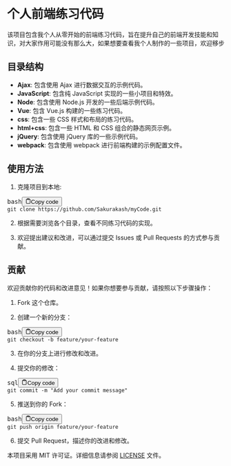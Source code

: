 <h1>个人前端练习代码</h1>
<p>该项目包含我个人从零开始的前端练习代码，旨在提升自己的前端开发技能和知识，对大家作用可能没有那么大，如果想要查看我个人制作的一些项目，欢迎移步</p>
<h2>目录结构</h2>
<ul>
	<li><strong>Ajax</strong>: 包含使用 Ajax 进行数据交互的示例代码。</li>
	<li><strong>JavaScript</strong>: 包含纯 JavaScript 实现的一些小项目和特效。</li>
	<li><strong>Node</strong>: 包含使用 Node.js 开发的一些后端示例代码。</li>
	<li><strong>Vue</strong>: 包含 Vue.js 构建的一些练习代码。</li>
	<li><strong>css</strong>: 包含一些 CSS 样式和布局的练习代码。</li>
	<li><strong>html+css</strong>: 包含一些 HTML 和 CSS 组合的静态网页示例。</li>
	<li><strong>jQuery</strong>: 包含使用 jQuery 库的一些示例代码。</li>
	<li><strong>webpack</strong>: 包含使用 webpack 进行前端构建的示例配置文件。</li>
</ul>
<h2>使用方法</h2>
<ol>
	<li>克隆项目到本地:</li>
</ol>
<pre><div class="bg-black rounded-md mb-4"><div class="flex items-center relative text-gray-200 bg-gray-800 px-4 py-2 text-xs font-sans justify-between rounded-t-md"><span>bash</span><button class="flex ml-auto gap-2"><svg stroke="currentColor" fill="none" stroke-width="2" viewBox="0 0 24 24" stroke-linecap="round" stroke-linejoin="round" class="h-4 w-4" height="1em" width="1em" xmlns="http://www.w3.org/2000/svg"><path d="M16 4h2a2 2 0 0 1 2 2v14a2 2 0 0 1-2 2H6a2 2 0 0 1-2-2V6a2 2 0 0 1 2-2h2"></path><rect x="8" y="2" width="8" height="4" rx="1" ry="1"></rect></svg>Copy code</button></div><div class="p-4 overflow-y-auto"><code class="!whitespace-pre hljs language-bash">git <span class="hljs-built_in">clone</span> https://github.com/Sakurakash/myCode.git
</code></div></div></pre>
<ol start="2">
	<li><p>根据需要浏览各个目录，查看不同练习代码的实现。</p></li>
	<li><p>欢迎提出建议和改进，可以通过提交 Issues 或 Pull Requests 的方式参与贡献。</p></li>
</ol>
<h2>贡献</h2>
<p>欢迎贡献你的代码和改进意见！如果你想要参与贡献，请按照以下步骤操作：</p>
<ol>
	<li><p>Fork 这个仓库。</p></li>
	<li><p>创建一个新的分支：</p></li>
</ol>
<pre><div class="bg-black rounded-md mb-4"><div class="flex items-center relative text-gray-200 bg-gray-800 px-4 py-2 text-xs font-sans justify-between rounded-t-md"><span>bash</span><button class="flex ml-auto gap-2"><svg stroke="currentColor" fill="none" stroke-width="2" viewBox="0 0 24 24" stroke-linecap="round" stroke-linejoin="round" class="h-4 w-4" height="1em" width="1em" xmlns="http://www.w3.org/2000/svg"><path d="M16 4h2a2 2 0 0 1 2 2v14a2 2 0 0 1-2 2H6a2 2 0 0 1-2-2V6a2 2 0 0 1 2-2h2"></path><rect x="8" y="2" width="8" height="4" rx="1" ry="1"></rect></svg>Copy code</button></div><div class="p-4 overflow-y-auto"><code class="!whitespace-pre hljs language-bash">git checkout -b feature/your-feature
</code></div></div></pre>
<ol start="3">
	<li><p>在你的分支上进行修改和改进。</p></li>
	<li><p>提交你的修改：</p></li>
</ol>
<pre><div class="bg-black rounded-md mb-4"><div class="flex items-center relative text-gray-200 bg-gray-800 px-4 py-2 text-xs font-sans justify-between rounded-t-md"><span>sql</span><button class="flex ml-auto gap-2"><svg stroke="currentColor" fill="none" stroke-width="2" viewBox="0 0 24 24" stroke-linecap="round" stroke-linejoin="round" class="h-4 w-4" height="1em" width="1em" xmlns="http://www.w3.org/2000/svg"><path d="M16 4h2a2 2 0 0 1 2 2v14a2 2 0 0 1-2 2H6a2 2 0 0 1-2-2V6a2 2 0 0 1 2-2h2"></path><rect x="8" y="2" width="8" height="4" rx="1" ry="1"></rect></svg>Copy code</button></div><div class="p-4 overflow-y-auto"><code class="!whitespace-pre hljs language-sql">git <span class="hljs-keyword">commit</span> <span class="hljs-operator">-</span>m "Add your commit message"
</code></div></div></pre>
<ol start="5">
	<li>推送到你的 Fork：</li>
</ol>
<pre><div class="bg-black rounded-md mb-4"><div class="flex items-center relative text-gray-200 bg-gray-800 px-4 py-2 text-xs font-sans justify-between rounded-t-md"><span>bash</span><button class="flex ml-auto gap-2"><svg stroke="currentColor" fill="none" stroke-width="2" viewBox="0 0 24 24" stroke-linecap="round" stroke-linejoin="round" class="h-4 w-4" height="1em" width="1em" xmlns="http://www.w3.org/2000/svg"><path d="M16 4h2a2 2 0 0 1 2 2v14a2 2 0 0 1-2 2H6a2 2 0 0 1-2-2V6a2 2 0 0 1 2-2h2"></path><rect x="8" y="2" width="8" height="4" rx="1" ry="1"></rect></svg>Copy code</button></div><div class="p-4 overflow-y-auto"><code class="!whitespace-pre hljs language-bash">git push origin feature/your-feature
</code></div></div></pre>
<ol start="6">
	<li>提交 Pull Request，描述你的改进和修改。</li>
</ol>
<p>本项目采用 MIT 许可证。详细信息请参阅 <a href="LICENSE" target="_new">LICENSE</a> 文件。</p>
</body>
</html>
